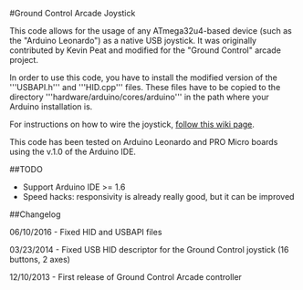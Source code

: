 #Ground Control Arcade Joystick 

This code allows for the usage of any ATmega32u4-based device (such as the "Arduino Leonardo") as a native USB joystick.
It was originally contributed by Kevin Peat and modified for the "Ground Control" arcade project.

In order to use this code, you have to install the modified version of the '''USBAPI.h''' and '''HID.cpp''' files.
These files have to be copied to the directory '''hardware/arduino/cores/arduino''' in the path where your Arduino installation is.

For instructions on how to wire the joystick, [follow this wiki page](http://www.samuraicircuits.com/MediaWiki/index.php?title=Ground_Control_Arcade_Box). 

This code has been tested on Arduino Leonardo and PRO Micro boards using the v.1.0 of the Arduino IDE.

##TODO

- Support Arduino IDE >= 1.6
- Speed hacks: responsivity is already really good, but it can be improved

##Changelog

06/10/2016 - Fixed HID and USBAPI files

03/23/2014 - Fixed USB HID descriptor for the Ground Control joystick (16 buttons, 2 axes)

12/10/2013 - First release of Ground Control Arcade controller

